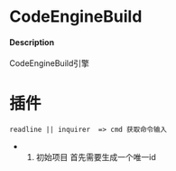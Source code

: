 <!--
 * @Author: Chen
 * @Email: codeeetop@qq.com
 * @Date: 2021-12-13 09:13:42
 * @LastEditTime: 2021-12-13 10:55:09
 * @Description: ...每位新修改者自己的信息
-->

# CodeEngineBuild

#### Description
CodeEngineBuild引擎


# 插件
```
readline || inquirer  => cmd 获取命令输入

```



- 1. 初始项目
    首先需要生成一个唯一id